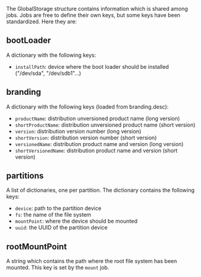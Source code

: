 The GlobalStorage structure contains information which is shared among jobs.
Jobs are free to define their own keys, but some keys have been standardized.
Here they are:

## bootLoader

A dictionary with the following keys:

- `installPath`: device where the boot loader should be installed ("/dev/sda", "/dev/sdb1"...)

## branding

A dictionary with the following keys (loaded from branding.desc):

- `productName`: distribution unversioned product name (long version)
- `shortProductName`: distribution unversioned product name (short version)
- `version`: distribution version number (long version)
- `shortVersion`: distribution version number (short version)
- `versionedName`: distribution product name and version (long version)
- `shortVersionedName`: distribution product name and version (short version)

## partitions

A list of dictionaries, one per partition. The dictionary contains the following keys:

- `device`: path to the partition device
- `fs`: the name of the file system
- `mountPoint`: where the device should be mounted
- `uuid`: the UUID of the partition device

## rootMountPoint

A string which contains the path where the root file system has been mounted.
This key is set by the `mount` job.
